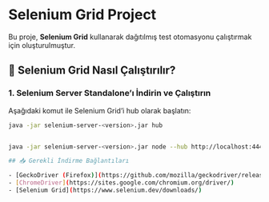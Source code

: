 # Selenium Grid Project

Bu proje, **Selenium Grid** kullanarak dağıtılmış test otomasyonu çalıştırmak için oluşturulmuştur.

## 🚀 Selenium Grid Nasıl Çalıştırılır?

### **1. Selenium Server Standalone’ı İndirin ve Çalıştırın**
Aşağıdaki komut ile Selenium Grid’i hub olarak başlatın:
```sh
java -jar selenium-server-<version>.jar hub


java -jar selenium-server-<version>.jar node --hub http://localhost:4444

## 📥 Gerekli İndirme Bağlantıları

- [GeckoDriver (Firefox)](https://github.com/mozilla/geckodriver/releases)  
- [ChromeDriver](https://sites.google.com/chromium.org/driver/)  
- [Selenium Grid](https://www.selenium.dev/downloads/)  

